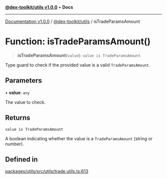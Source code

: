[**@dex-toolkit/utils v1.0.0**](../README.md) • **Docs**

***

[Documentation v1.0.0](../../../packages.md) / [@dex-toolkit/utils](../README.md) / isTradeParamsAmount

# Function: isTradeParamsAmount()

> **isTradeParamsAmount**(`value`): `value is TradeParamsAmount`

Type guard to check if the provided value is a valid `TradeParamsAmount`.

## Parameters

• **value**: `any`

The value to check.

## Returns

`value is TradeParamsAmount`

A boolean indicating whether the value is a `TradeParamsAmount` (string or number).

## Defined in

[packages/utils/src/utils/trade.utils.ts:613](https://github.com/niZmosis/dex-toolkit/blob/3d8b41b44787b30fbea5de3ab4737662ffb61bc8/packages/utils/src/utils/trade.utils.ts#L613)
